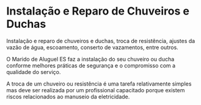 
# Instalação e Reparo de Chuveiros e Duchas

Instalação e reparo de chuveiros e duchas, troca de resistência, ajustes da vazão de água, escoamento, conserto de vazamentos, entre outros.

O Marido de Aluguel ES faz a instalação do seu chuveiro ou ducha conforme melhores práticas de segurança e o compromisso com a qualidade do serviço.

A troca de um chuveiro ou resistência é uma tarefa relativamente simples mas deve ser realizada por um profissional capacitado porque existem riscos relacionados ao manuseio da eletricidade.
